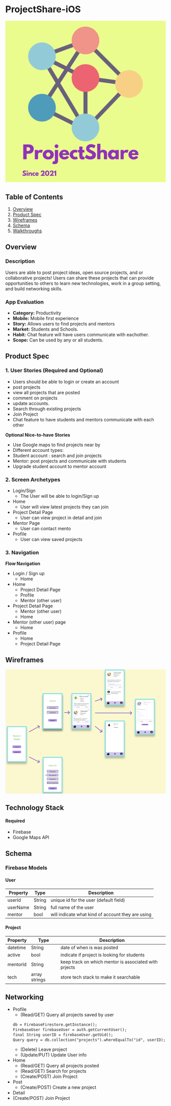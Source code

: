 # ProjectShare-iOS

<img src='https://github.com/larafonse/Project03-Group5/blob/main/img/project_share_logo.png' title='Video Walkthrough' width='' alt='Video Walkthrough' />

## Table of Contents
1. [Overview](#Overview)
2. [Product Spec](#Product-Spec)
3. [Wireframes](#Wireframes)
4. [Schema](#Schema)
5. [Walkthroughs](#Walkthroughs)

## Overview

### Description
Users are able to post project ideas, open source projects, and or collaborative projects! Users can share these projects that can provide opportunities to others to learn new technologies, work in a group setting, and build networking skills.

### App Evaluation
- **Category:** Productivity
- **Mobile:** Mobile first experience
- **Story:** Allows users to find projects and mentors
- **Market:** Students and Schools.
- **Habit:** Chat feature will have users communicate with eachother.
- **Scope:** Can be used by any or all students.

## Product Spec

### 1. User Stories (Required and Optional)
* Users should be able to login or create an account
* post projects
* view all projects that are posted
* comment on projects
* update accounts.
* Search through existing projects
* Join Project
* Chat feature to have students and mentors communicate with each other


**Optional Nice-to-have Stories**
* Use Google maps to find projects near by
* Different account types:
* Student account : search and join projects
* Mentor: post projects and communicate with students
* Upgrade student account to mentor account

### 2. Screen Archetypes

* Login/Sign 
   * The User will be able to login/Sign up
* Home 
   * User will view latest projects they can join
* Project Detail Page
    * User can view project in detail and join
* Mentor Page 
    * User can contact mento
* Profile
    * User can view saved projects


### 3. Navigation

**Flow Navigation**

* Login / Sign up 
   * Home
* Home 
   * Project Detail Page
   * Profile
   * Mentor (other user)
* Project Detail Page
   * Mentor (other user)
   * Home
* Mentor (other user) page
   * Home
* Profile 
  * Home
  * Project Detail Page

  

## Wireframes
<img src = 'https://github.com/larafonse/Project03-Group5/raw/main/img/Project03Wireframe.png'>

## Technology Stack

#### Required
* Firebase
* Google Maps API	


## Schema 

### Firebase Models
#### User 

   | Property      | Type     | Description |
   | ------------- | -------- | ------------|
   | userId        | String   | unique id for the user (default field) |
   | userName      | String   | full name of the user |
   | mentor | bool | will indicate what kind of account they are using|
   
#### Project
   | Property      | Type     | Description |
   | ------------- | -------- | ------------|
   | datetime        | String   | date of when is was posted |
   | active | bool | indicate if project is looking for students|
   | mentorId      | String   | keep track on which mentor is associated with prjects |
   | tech  | array strings | store tech stack to make it searchable |
   
      
## Networking
- Profile 
  - (Read/GET) Query all projects saved by user
  ```FirebaseAuth auth = FirebaseAuth.getInstance();
  db = FirebaseFirestore.getInstance();
  FirebaseUser firebaseUser = auth.getCurrentUser();
  final String userID = firebaseUser.getUid();
  Query query = db.collection("projects").whereEqualTo("id", userID);
  ```
  - (Delete) Leave project
  - (Update/PUT) Update User info
- Home
  - (Read/GET) Query all projects posted 
  - (Read/GET) Search for projects
  - (Create/POST) Join Project
- Post
  - (Create/POST) Create a new project
 - Detail
  - (Create/POST) Join Project
  
